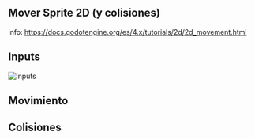 ## Mover Sprite 2D (y colisiones) 

info: https://docs.godotengine.org/es/4.x/tutorials/2d/2d_movement.html




## Inputs 



![inputs](https://docs.godotengine.org/es/4.x/_images/movement_inputs.webp)


## Movimiento 


## Colisiones
 
